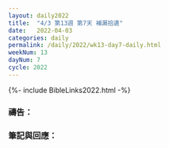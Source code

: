 ```yaml
---
layout: daily2022
title:  "4/3 第13週 第7天 補漏拾遺"
date:   2022-04-03
categories: daily
permalink: /daily/2022/wk13-day7-daily.html
weekNum: 13
dayNum: 7
cycle: 2022
---
```


{%- include BibleLinks2022.html -%}

### 禱告：

### 筆記與回應：
